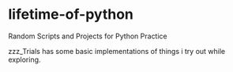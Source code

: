 # lifetime-of-python
Random Scripts and Projects for Python Practice

zzz_Trials has some basic implementations of things i try out while exploring.
